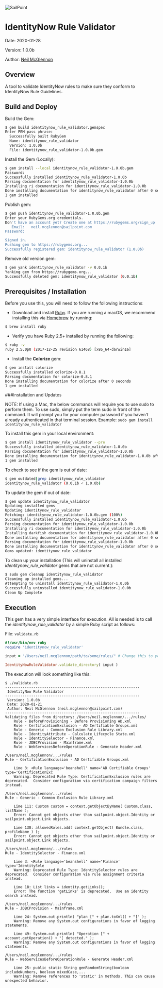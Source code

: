 
![SailPoint](https://files.accessiq.sailpoint.com/modules/builds/static-assets/perpetual/sailpoint/logo/1.0/sailpoint_logo_color_228x50.png)

# IdentityNow Rule Validator

Date: 2020-01-28

Version: 1.0.0b

Author: [Neil McGlennon](neil.mcglennon@sailpoint.com)

## Overview

A tool to validate IdentityNow rules to make sure they conform to IdentityNow Rule Guidelines.



## Build and Deploy

Build the Gem:

```bash
$ gem build identitynow_rule_validator.gemspec 
Enter PEM pass phrase:
  Successfully built RubyGem
  Name: identitynow_rule_validator
  Version: 1.0.0b
  File: identitynow_rule_validator-1.0.0b.gem
```

Install the Gem (Locally):

```bash
$ gem install --local identitynow_rule_validator-1.0.0b.gem
Password:
Successfully installed identitynow_rule_validator-1.0.0b
Parsing documentation for identitynow_rule_validator-1.0.0b
Installing ri documentation for identitynow_rule_validator-1.0.0b
Done installing documentation for identitynow_rule_validator after 0 seconds
1 gem installed
```

Publish gem:

```bash
$ gem push identitynow_rule_validator-1.0.0b.gem 
Enter your RubyGems.org credentials.
Don't have an account yet? Create one at https://rubygems.org/sign_up
   Email:   neil.mcglennon@sailpoint.com
Password:   

Signed in.
Pushing gem to https://rubygems.org...
Successfully registered gem: identitynow_rule_validator (1.0.0b)
```

Remove old version gem:

```bash
$ gem yank identitynow_rule_validator -v 0.0.1b
Yanking gem from https://rubygems.org...
Successfully deleted gem: identitynow_rule_validator (0.0.1b)
```



## Prerequisites / Installation

Before you use this, you will need to follow the following instructions:

- Download and install [Ruby](https://www.ruby-lang.org/en/). If you are running a macOS, we recommend installing this via [Homebrew](https://brew.sh/) by running:

```bash
$ brew install ruby
```

- Verify you have Ruby 2.5+ installed by running the following:

```bash
$ ruby -v
ruby 2.5.0p0 (2017-12-25 revision 61468) [x86_64-darwin16]
```

- Install the **Colorize** gem:

```bash
$ gem install colorize
Successfully installed colorize-0.8.1
Parsing documentation for colorize-0.8.1
Done installing documentation for colorize after 0 seconds
1 gem installed
```



###Installation and Updates

NOTE:  If using a Mac, the below commands will require you to use sudo to perform them.  To use sudo, simply put the term sudo in front of the command.  It will prompt you for your computer password if you haven't already authenticated in that terminal session.  Example: `sudo gem install identitynow_rule_validator`

To install this gem in your local environment:

```bash
$ gem install identitynow_rule_validator --pre
Successfully installed identitynow_rule_validator-1.0.0b
Parsing documentation for identitynow_rule_validator-1.0.0b
Done installing documentation for identitynow_rule_validator-1.0.0b after 0 seconds
1 gem installed
```

To check to see if the gem is out of date:

```bash
$ gem outdated|grep identitynow_rule_validator
identitynow_rule_validator (0.0.1b < 1.0.0b)
```

To update the gem if out of date:

```bash
$ gem update identitynow_rule_validator
Updating installed gems
Updating identitynow_rule_validator
Fetching: identitynow_rule_validator-1.0.0b.gem (100%)
Successfully installed identitynow_rule_validator-1.0.0b
Parsing documentation for identitynow_rule_validator-1.0.0b
Installing ri documentation for identitynow_rule_validator-1.0.0b
Installing darkfish documentation for identitynow_rule_validator-1.0.0b
Done installing documentation for identitynow_rule_validator after 0 seconds
Parsing documentation for identitynow_rule_validator-1.0.0b
Done installing documentation for identitynow_rule_validator after 0 seconds
Gems updated: identitynow_rule_validator
```

To clean up your installation (This will uninstall all installed *identitynow_rule_validator* gems that are not current.):

```bash
$ sudo gem cleanup identitynow_rule_validator
Cleaning up installed gems...
Attempting to uninstall identitynow_rule_validator-1.0.0b
Successfully uninstalled identitynow_rule_validator-1.0.0b
Clean Up Complete
```



## Execution

This gem has a very simple  interface for execution.  All is needed is to call the *identitynow_rule_validator* by a simple Ruby script as follows:

File: `validate.rb`

```ruby
#!/usr/bin/env ruby
require 'identitynow_rule_validator'

input = "/Users/neil.mcglennon/path/to/some/rules/" # Change this to your folder containing XML rules.

IdentityNowRuleValidator.validate_directory( input )
```

The execution will look something like this:

```
$ ./validate.rb 
--------------------------------------------------------------
 IdentityNow Rule Validator 
--------------------------------------------------------------
 Version: 1.0.0b
 Date: 2020-01-21
 Author: Neil McGlennon (neil.mcglennon@sailpoint.com)
--------------------------------------------------------------
Validating files from directory: /Users/neil.mcglennon/.../rules/
	Rule - BeforeProvisioning - Before Provisioning AD.xml
	Rule - CertificationExclusion - AD Certifiable Groups.xml
	Rule - Generic - Common Exclusion Rule Library.xml
	Rule - IdentityAttribute - Calculate Lifecycle State.xml
	Rule - IdentitySelector - Finance.xml
	Rule - JDBCProvision - Mainframe.xml
	Rule - WebServicesBeforeOperationRule - Generate Header.xml

/Users/neil.mcglennon/.../rules
Rule - CertificationExclusion - AD Certifiable Groups.xml

	Line 3: <Rule language='beanshell' name='AD Certifiable Groups' type='CertificationExc
	Warning: Deprecated Rule Type: CertificationExclusion rules are deprecated.  Consider configuration via certification campaign filters instead.

/Users/neil.mcglennon/.../rules
Rule - Generic - Common Exclusion Rule Library.xml

	Line 111: Custom custom = context.getObjectByName( Custom.class, listName );
	Error: Cannot get objects other than sailpoint.object.Identity or sailpoint.object.Link objects.

	Line 138: allowedRoles.add( context.getObject( Bundle.class, profileName ) );
	Error: Cannot get objects other than sailpoint.object.Identity or sailpoint.object.Link objects.

/Users/neil.mcglennon/.../rules
Rule - IdentitySelector - Finance.xml

	Line 3: <Rule language='beanshell' name='Finance' type='IdentitySele
	Warning: Deprecated Rule Type: IdentitySelector rules are deprecated.  Consider configuration via rule assignment criteria instead.

	Line 18: List links = identity.getLinks();
	Error: The function 'getLinks' is deprecated.  Use an identity search instead.

/Users/neil.mcglennon/.../rules
Rule - JDBCProvision - Mainframe.xml

	Line 24: System.out.println( "plan [" + plan.toXml() + "]" );
	Warning: Remove any System.out configurations in favor of logging statements.

	Line 49: System.out.println( "Operation [" + account.getOperation() + "] detected." );
	Warning: Remove any System.out configurations in favor of logging statements.

/Users/neil.mcglennon/.../rules
Rule - WebServicesBeforeOperationRule - Generate Header.xml

	Line 25: public static String genRandomString(boolean includeNumbers, boolean mixedCase,...
	Warning: Remove references to 'static' in methods. This can cause unexpected behavior.
```

